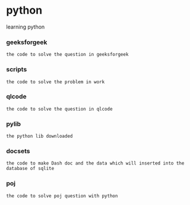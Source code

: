 # python
learning python
### geeksforgeek    
	the code to solve the question in geeksforgeek
### scripts         
	the code to solve the problem in work
### qlcode          
	the code to solve the question in qlcode
### pylib           
	the python lib downloaded
### docsets         
	the code to make Dash doc and the data which will inserted into the database of sqlite
### poj
	the code to solve poj question with python
